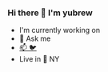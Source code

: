 ### Hi there 👋 I'm yubrew

- I'm currently working on
- 💬 Ask me 
- [📫 🐦](https://x.com/yubrew)
- Live in 🗽 NY
<!--
**yubrew/yubrew** is a ✨ _special_ ✨ repository because its `README.md` (this file) appears on your GitHub profile.

Here are some ideas to get you started:

- 🔭 I’m currently working on ...
- 🌱 I’m currently learning ...
- 👯 I’m looking to collaborate on ...
- 🤔 I’m looking for help with ...
- 💬 Ask me about ...
- 📫 How to reach me: ...
- 😄 Pronouns: ...
- ⚡ Fun fact: ...
-->
